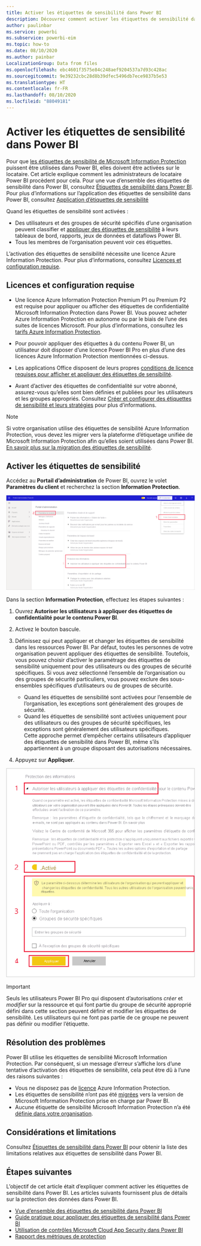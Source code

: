 ```yaml
---
title: Activer les étiquettes de sensibilité dans Power BI
description: Découvrez comment activer les étiquettes de sensibilité dans Power BI
author: paulinbar
ms.service: powerbi
ms.subservice: powerbi-eim
ms.topic: how-to
ms.date: 08/10/2020
ms.author: painbar
LocalizationGroup: Data from files
ms.openlocfilehash: ebc4601f3575e84c248aef9204537a7d93c428ac
ms.sourcegitcommit: 9e39232cbc28d8b39dfec5496db7ece9837b5e53
ms.translationtype: HT
ms.contentlocale: fr-FR
ms.lasthandoff: 08/10/2020
ms.locfileid: "88049181"
---
```

# <a name="enable-sensitivity-labels-in-power-bi"></a>Activer les étiquettes de sensibilité dans Power BI

Pour que [les étiquettes de sensibilité de Microsoft Information Protection](https://docs.microsoft.com/microsoft-365/compliance/sensitivity-labels) puissent être utilisées dans Power BI, elles doivent être activées sur le locataire. Cet article explique comment les administrateurs de locataire Power BI procèdent pour cela. Pour une vue d’ensemble des étiquettes de sensibilité dans Power BI, consultez [Étiquettes de sensibilité dans Power BI](service-security-sensitivity-label-overview.md). Pour plus d’informations sur l’application des étiquettes de sensibilité dans Power BI, consultez [Application d’étiquettes de sensibilité](./service-security-apply-data-sensitivity-labels.md) 

Quand les étiquettes de sensibilité sont activées :

* Des utilisateurs et des groupes de sécurité spécifiés d’une organisation peuvent classifier et [appliquer des étiquettes de sensibilité](./service-security-apply-data-sensitivity-labels.md) à leurs tableaux de bord, rapports, jeux de données et dataflows Power BI.
* Tous les membres de l’organisation peuvent voir ces étiquettes.

L’activation des étiquettes de sensibilité nécessite une licence Azure Information Protection. Pour plus d’informations, consultez [Licences et configuration requise](#licensing-and-requirements).

## <a name="licensing-and-requirements"></a>Licences et configuration requise

* Une licence Azure Information Protection Premium P1 ou Premium P2 est requise pour appliquer ou afficher des étiquettes de confidentialité Microsoft Information Protection dans Power BI. Vous pouvez acheter Azure Information Protection en autonome ou par le biais de l’une des suites de licences Microsoft. Pour plus d’informations, consultez les [tarifs Azure Information Protection](https://azure.microsoft.com/pricing/details/information-protection/).

* Pour pouvoir appliquer des étiquettes à du contenu Power BI, un utilisateur doit disposer d’une licence Power BI Pro en plus d’une des licences Azure Information Protection mentionnées ci-dessus.

* Les applications Office disposent de leurs propres [conditions de licence requises pour afficher et appliquer des étiquettes de sensibilité]( https://docs.microsoft.com/microsoft-365/compliance/get-started-with-sensitivity-labels#subscription-and-licensing-requirements-for-sensitivity-labels ).

* Avant d’activer des étiquettes de confidentialité sur votre abonné, assurez-vous qu’elles sont bien définies et publiées pour les utilisateurs et les groupes appropriés. Consultez [Créer et configurer des étiquettes de sensibilité et leurs stratégies](https://docs.microsoft.com/microsoft-365/compliance/create-sensitivity-labels?view=o365-worldwide) pour plus d’informations.

>[!NOTE]
> Si votre organisation utilise des étiquettes de sensibilité Azure Information Protection, vous devez les migrer vers la plateforme d’étiquetage unifiée de Microsoft Information Protection afin qu’elles soient utilisées dans Power BI. [En savoir plus sur la migration des étiquettes de sensibilité](https://docs.microsoft.com/azure/information-protection/configure-policy-migrate-labels).

## <a name="enable-sensitivity-labels"></a>Activer les étiquettes de sensibilité

Accédez au **Portail d’administration** de Power BI, ouvrez le volet **Paramètres du client** et recherchez la section **Information Protection**.

![Rechercher la section Information Protection](media/service-security-enable-data-sensitivity-labels/enable-data-sensitivity-labels-01.png)

Dans la section **Information Protection**, effectuez les étapes suivantes :
1. Ouvrez **Autoriser les utilisateurs à appliquer des étiquettes de confidentialité pour le contenu Power BI**.
1. Activez le bouton bascule.
1. Définissez qui peut appliquer et changer les étiquettes de sensibilité dans les ressources Power BI. Par défaut, toutes les personnes de votre organisation peuvent appliquer des étiquettes de sensibilité. Toutefois, vous pouvez choisir d’activer le paramétrage des étiquettes de sensibilité uniquement pour des utilisateurs ou des groupes de sécurité spécifiques. Si vous avez sélectionné l’ensemble de l’organisation ou des groupes de sécurité particuliers, vous pouvez exclure des sous-ensembles spécifiques d’utilisateurs ou de groupes de sécurité.
   
   * Quand les étiquettes de sensibilité sont activées pour l’ensemble de l’organisation, les exceptions sont généralement des groupes de sécurité.
   * Quand les étiquettes de sensibilité sont activées uniquement pour des utilisateurs ou des groupes de sécurité spécifiques, les exceptions sont généralement des utilisateurs spécifiques.  
    Cette approche permet d’empêcher certains utilisateurs d’appliquer des étiquettes de sensibilité dans Power BI, même s’ils appartiennent à un groupe disposant des autorisations nécessaires.

1. Appuyez sur **Appliquer**.

![Activer les étiquettes de sensibilité](media/service-security-enable-data-sensitivity-labels/enable-data-sensitivity-labels-02.png)

> [!IMPORTANT]
> Seuls les utilisateurs Power BI Pro qui disposent d’autorisations *créer* et *modifier* sur la ressource et qui font partie du groupe de sécurité approprié défini dans cette section peuvent définir et modifier les étiquettes de sensibilité. Les utilisateurs qui ne font pas partie de ce groupe ne peuvent pas définir ou modifier l’étiquette.  

## <a name="troubleshooting"></a>Résolution des problèmes

Power BI utilise les étiquettes de sensibilité Microsoft Information Protection. Par conséquent, si un message d’erreur s’affiche lors d’une tentative d’activation des étiquettes de sensibilité, cela peut être dû à l’une des raisons suivantes :

* Vous ne disposez pas de [licence](#licensing-and-requirements) Azure Information Protection.
* Les étiquettes de sensibilité n’ont pas été [migrées](#enable-sensitivity-labels) vers la version de Microsoft Information Protection prise en charge par Power BI.
* Aucune étiquette de sensibilité Microsoft Information Protection n’a été [définie dans votre organisation](#enable-sensitivity-labels).

## <a name="considerations-and-limitations"></a>Considérations et limitations

Consultez [Étiquettes de sensibilité dans Power BI](service-security-sensitivity-label-overview.md#limitations) pour obtenir la liste des limitations relatives aux étiquettes de sensibilité dans Power BI.

## <a name="next-steps"></a>Étapes suivantes

L’objectif de cet article était d’expliquer comment activer les étiquettes de sensibilité dans Power BI. Les articles suivants fournissent plus de détails sur la protection des données dans Power BI. 

* [Vue d’ensemble des étiquettes de sensibilité dans Power BI](service-security-sensitivity-label-overview.md)
* [Guide pratique pour appliquer des étiquettes de sensibilité dans Power BI](../collaborate-share/service-security-apply-data-sensitivity-labels.md)
* [Utilisation de contrôles Microsoft Cloud App Security dans Power BI](service-security-using-microsoft-cloud-app-security-controls.md)
* [Rapport des métriques de protection](service-security-data-protection-metrics-report.md)